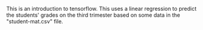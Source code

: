 This is an introduction to tensorflow.
This uses a linear regression to predict the students' grades on the third trimester based on some data in the "student-mat.csv" file.